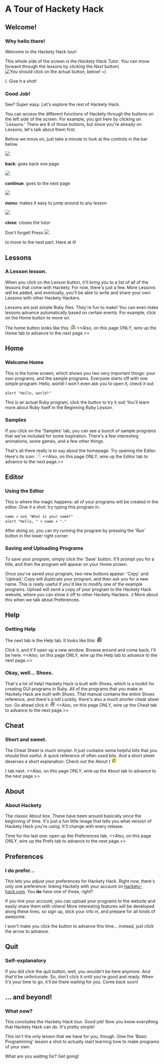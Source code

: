 
# A Tour of Hackety Hack

## Welcome!

### Why hello there!

Welcome to the Hackety Hack tour!


This whole side of the screen is the _Hackety Hack Tutor_. You can move forward through the lessons by clicking the _Next_ button(
![You should click on the actual button, below! =)](/icon_button/arrow_right)

). Give it a shot!

### Good Job!

See? Super easy. Let's explore the rest of Hackety Hack.

You can access the different functions of Hackety through the buttons on the left side of the screen. For example, you got here by clicking on 'Lessons.' There are 8 of those buttons, but since you're already on Lessons, let's talk about them first.

Before we move on, just take a minute to look at the controls in the bar below.

![](/icon_button/arrow_left)

__back__: goes back one page

![](/icon_button/arrow_right)

__continue__: goes to the next page

![](/icon_button/menu)

__menu__: makes it easy to jump around to any lesson

![](/icon_button/x)

__close__: closes the tutor

Don't forget! Press 
![](/icon_button/arrow_right)

to move to the next part. Have at it!

## Lessons

### A Lesson lesson.

When you click on the Lesson button, it'll bring you to a list of all of the lessons that come with Hackety. For now, there's just a few. More Lessons will be added, and eventually, you'll be able to write and share your own Lessons with other Hackety Hackers.

Lessons are just simple Ruby files. They're fun to make! You can even make lessons advance automatically based on certain events. For example, click  on the Home button to move on.

The home button looks like this:
![Not this one, silly! the one on the left!](static/tab-home.png)
<<Also, on this page ONLY, wire up the Home tab to advance to the next page.>>

## Home

### Welcome Home

This is the home screen, which shows you two very important things: your own programs, and the sample programs. Everyone starts off with one simple program: Hello, world! I won't even ask you to open it, check it out:

``` run_button
alert "Hello, world!"
```

This is an actual Ruby program, click the button to try it out! You'll learn more about Ruby itself in the Beginning Ruby Lesson.

### Samples


If you click on the 'Samples' tab, you can see a bunch of sample programs that we've included for some inspiration. There's a few interesting animations, some games, and a few other things.

That's all there really is to say about the homepage. Try opening the Editor. Here's its icon:
![Not this one, silly! the one on the left!](static/tab-new.png)
<<Also, on this page ONLY, wire up the Editor tab to advance to the next page.>>

## Editor

### Using the Editor

This is where the magic happens: all of your programs will be created in the editor. Give it a shot: try typing this program in.

``` 
name = ask "What is your name?"
alert "Hello, " + name + "."
```


After doing so, you can try running the program by pressing the 'Run' button in the lower right corner.

### Saving and Uploading Programs

To save your program, simply click the 'Save' button. It'll prompt you for a title, and then the program will appear on your Home screen.

Once you've saved your program, two new buttons appear: 'Copy' and 'Upload.' Copy will duplicate your program, and then ask you for a new name. This  is really useful if you'd like to modify one of the example programs. Upload will send a copy of your program to the Hackety Hack website, where you can show it off to other Hackety Hackers. :) More about this when we talk about Preferences.

## Help

### Getting Help


The next tab is the Help tab. It looks like this: 
![Not this one, silly! the one on the left!](static/tab-help.png)

 Click it, and it'll open up a new window. Browse around and come back, I'll be here.
<<Also, on this page ONLY, wire up the Help tab to advance to the next page.>>

### Okay, well... Shoes.

That's a lot of help! Hackety Hack is built with Shoes, which is a toolkit for creating GUI programs in Ruby. All of the programs that you make in Hackety Hack are built with Shoes. That manual contains the entire Shoes reference, and there's a lot! Luckily, there's also a much shorter cheat sheet too. Go ahead click it:
![Not this one, silly! the one on the left!](static/tab-cheat.png)
<<Also, on this page ONLY, wire up the Cheat tab to advance to the next page.>>

## Cheat

### Short and sweet.


The Cheat Sheet is much simpler. It just contains some helpful bits that you should find useful. A quick reference of often used bits. And a short sheet deserves a short explanation. Check out the About (
![Not this one, silly! the one on the left!](static/tab-hand.png)

) tab next.
<<Also, on this page ONLY, wire up the About tab to advance to the next page.>>

## About

### About Hackety

The classic About box. These have been around basically since the beginning of time. It's just a fun little image that tells you what version of Hackety Hack you're using. It'll change with every release.

Time for the last one: open up the Preferences tab.
<<Also, on this page ONLY, wire up the Prefs tab to advance to the next page.>>

## Preferences

### I do prefer...

This lets you adjust your preferences for Hackety Hack. Right now, there's only one preference: linking Hackety with your account on [hackety-hack.com](http://hackety-hack.com). You __do__ have one of those, right?

If you link your account, you can upload your programs to the website and easily share them with others! More interesting features will be developed along these lines, so sign up, stick your info in, and prepare for all kinds of awesome.

I won't make you click the button to advance this time... instead, just click the arrow to advance.

## Quit

### Self-explanatory

If you did click the quit button, well, you wouldn't be here anymore. And that'd be unfortunate. So, don't click it until you're good and ready. When it's your time to go, it'll be there waiting for you. Come back soon!

## ... and beyond!

### What now?

This concludes the Hackety Hack tour. Good job! Now you know everything that Hackety Hack can do. It's pretty simple!

This isn't the only lesson that we have for you, though. Give the 'Basic Programming' lesson a shot to actually start learning how to make programs of your own.

What are you waiting for? Get going!
